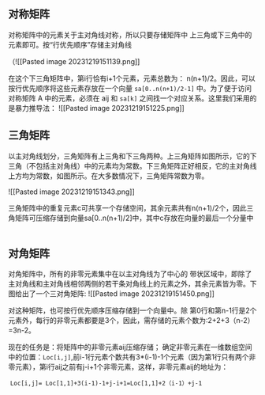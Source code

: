 ## 对称矩阵

对称矩阵中的元素关于主对角线对称，所以只要存储矩阵中
上三角或下三角中的元素即可。按“行优先顺序”存储主对角线

（![[Pasted image 20231219151139.png]]

在这个下三角矩阵中，第i行恰有i+1个元素，元素总数为：
n(n+1)/2。因此，可以按行优先顺序将这些元素存放在一个向量 `sa[0..n(n+1)/2-1]` 中。为了便于访问对称矩阵 A 中的元素，必须在 aij 和 `sa[k]` 之间找一个对应关系。这里我们采用的是暴力推导法：
![[Pasted image 20231219151225.png]]

## 三角矩阵
以主对角线划分，三角矩阵有上三角和下三角两种。上三角矩阵如图所示，它的下三角（不包括主对角线）中的元素均为常数。下三角矩阵正好相反，它的主对角线上方均为常数，如图所示。在大多数情况下，三角矩阵常数为零。

![[Pasted image 20231219151343.png]]

三角矩阵中的重复元素c可共享一个存储空间，其余元素共有n(n+1)/2个，因此三角矩阵可压缩存储到向量sa[0..n(n+1)/2]中，其中c存放在向量的最后一个分量中
    
## 对角矩阵
对角矩阵中，所有的非零元素集中在以主对角线为了中心的
带状区域中，即除了主对角线和主对角线相邻两侧的若干条对角线上的元素之外，其余元素皆为零。下图给出了一个三对角矩阵:
![[Pasted image 20231219151450.png]]

对这种矩阵，也可按行优先顺序压缩存储到一个向量中。除
第0行和第n-1行是2个元素外，每行的非零元素都要是3个，因此，需存储的元素个数为:2+2+3（n-2）=3n-2。

现在的任务是：将矩阵中的非零元素aij压缩存储；
确定非零元素在一维数组空间中的位置：`Loc[i,j]`,前i-1行元素个数共有3*(i-1)-1个元素（因为第1行只有两个非零元素），第i行aij之前有j-i+1个非零元素，这样，非零元素aij的地址为：

 `Loc[i,j]= Loc[1,1]+3(i-1)-1+j-i+1=Loc[1,1]+2（i-1）+j-1`
 